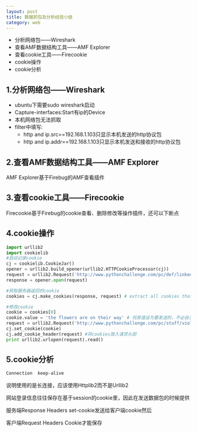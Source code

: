 ```yaml
---
layout: post
title: 数据抓包及分析经验小结
category: web
---
```


* 分析网络包——Wireshark
* 查看AMF数据结构工具——AMF Explorer
* 查看cookie工具——Firecookie
* cookie操作
* cookie分析

## 1.分析网络包——Wireshark


* ubuntu下需要sudo wireshark启动
* Capture-interfaces:Start有ip的Device
* 本机网络包无法抓取
* filter中填写:
	* http and ip.src==192.168.1.103只显示本机发送的http协议包
	* http and ip.addr==192.168.1.103只显示本机发送和接收的http协议包

## 2.查看AMF数据结构工具——AMF Explorer

AMF Explorer基于Firebug的AMF查看插件

## 3.查看cookie工具——Firecookie

Firecookie基于Firebug的cookie查看、删除修改等操作插件，还可以下断点

## 4.cookie操作

```python
import urllib2
import cookielib
#自动记录cookie
cj = cookielib.CookieJar()
opener = urllib2.build_opener(urllib2.HTTPCookieProcessor(cj))
request = urllib2.Request('http://www.pythonchallenge.com/pc/def/linkedlist.php?busynothing=12345')
response = opener.open(request)

#获取服务器返回的cookie
cookies = cj.make_cookies(response, request) # extract all cookies that this request-response pair added to the jar

#修改cookie
cookie = cookies[0]
cookie.value = 'the flowers are on their way' # 将其值设为要发送的，不必自己转码
request = urllib2.Request('http://www.pythonchallenge.com/pc/stuff/violin.php')
cj.set_cookie(cookie) 
cj.add_cookie_header(request) #将cookies放入请求头部
print urllib2.urlopen(request).read()  
```

## 5.cookie分析

```html
Connection	keep-alive
```

说明使用的是长连接，应该使用Httplib2而不是Urllib2

网站登录信息往往保存在基于session的cookie里，因此在发送数据包的时候提供

服务端Response Headers	set-cookie发送给客户端cookie然后

客户端Request Headers	Cookie才能保存
